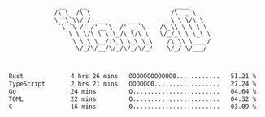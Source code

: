 <div align="center">
<pre><code>
 __    __                        ____      
/\ \  /\ \                      /\  _`\    
\ `\`\\/'/  __      ___       __\ \ \/\ \  
 `\ `\ /' /'__`\  /' _ `\    /\_\\ \ \ \ \ 
   `\ \ \/\ \ \.\_/\ \/\ \   \/_/_\ \ \_\ \
     \ \_\ \__/.\_\ \_\ \_\    /\_\\ \____/
      \/_/\/__/\/_/\/_/\/_/    \/_/ \/___/ 
                                           

</code></pre>

<!--START_SECTION:waka-->

```txt
Rust             4 hrs 26 mins   OOOOOOOOOOOO0............   51.21 %
TypeScript       2 hrs 21 mins   OOOOOO0..................   27.24 %
Go               24 mins         O........................   04.64 %
TOML             22 mins         O........................   04.32 %
C                16 mins         0........................   03.09 %
```

<!--END_SECTION:waka-->
